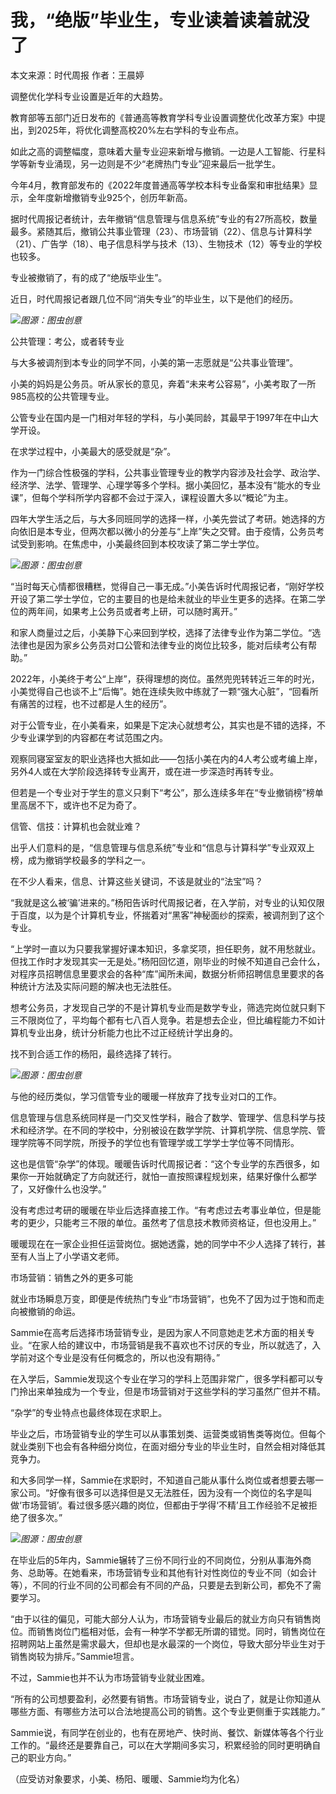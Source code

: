 

# 我，“绝版”毕业生，专业读着读着就没了

本文来源：时代周报 作者：王晨婷

调整优化学科专业设置是近年的大趋势。

教育部等五部门近日发布的《普通高等教育学科专业设置调整优化改革方案》中提出，到2025年，将优化调整高校20%左右学科的专业布点。

如此之高的调整幅度，意味着大量专业迎来新增与撤销。一边是人工智能、行星科学等新专业涌现，另一边则是不少“老牌热门专业”迎来最后一批学生。

今年4月，教育部发布的《2022年度普通高等学校本科专业备案和审批结果》显示，全年度新增撤销专业925个，创历年新高。

据时代周报记者统计，去年撤销“信息管理与信息系统”专业的有27所高校，数量最多。紧随其后，撤销公共事业管理（23）、市场营销（22）、信息与计算科学（21）、广告学（18）、电子信息科学与技术（13）、生物技术（12）等专业的学校也较多。

专业被撤销了，有的成了“绝版毕业生”。

近日，时代周报记者跟几位不同“消失专业”的毕业生，以下是他们的经历。

![](https://inews.gtimg.com/om_bt/O87iLD1G9gLKK4QkXdqUGkGsG-YB-ktwOI1dAML_yItOYAA/1000)_图源：图虫创意_

公共管理：考公，或者转专业

与大多被调剂到本专业的同学不同，小美的第一志愿就是“公共事业管理”。

小美的妈妈是公务员。听从家长的意见，奔着“未来考公容易”，小美考取了一所985高校的公共管理专业。

公管专业在国内是一门相对年轻的学科，与小美同龄，其最早于1997年在中山大学开设。

在求学过程中，小美最大的感受就是“杂”。

作为一门综合性极强的学科，公共事业管理专业的教学内容涉及社会学、政治学、经济学、法学、管理学、心理学等多个学科。据小美回忆，基本没有“能水的专业课”，但每个学科所学内容都不会过于深入，课程设置大多以“概论”为主。

四年大学生活之后，与大多同班同学的选择一样，小美先尝试了考研。她选择的方向依旧是本专业，但两次都以微小的分差与“上岸”失之交臂。由于疫情，公务员考试受到影响。在焦虑中，小美最终回到本校攻读了第二学士学位。

![](https://inews.gtimg.com/om_bt/Ohh1aakRGIqKiDnEnhDHT0lmYYkcuuZdEpFq0sdmIhy6gAA/1000)_图源：图虫创意_

“当时每天心情都很糟糕，觉得自己一事无成。”小美告诉时代周报记者，“刚好学校开设了第二学士学位，它的主要目的也是给未就业的毕业生更多的选择。在第二学位的两年间，如果考上公务员或者考上研，可以随时离开。”

和家人商量过之后，小美静下心来回到学校，选择了法律专业作为第二学位。“选法律也是因为家乡公务员对口公管和法律专业的岗位比较多，能对后续考公有帮助。”

2022年，小美终于考公“上岸”，获得理想的岗位。虽然兜兜转转近三年的时光，小美觉得自己也谈不上“后悔”。她在连续失败中练就了一颗“强大心脏”，“回看所有痛苦的过程，也不过都是人生的经历”。

对于公管专业，在小美看来，如果是下定决心就想考公，其实也是不错的选择，不少专业课学到的内容都在考试范围之内。

观察同寝室室友的职业选择也大抵如此——包括小美在内的4人考公或考编上岸，另外4人或在大学阶段选择转专业离开，或在进一步深造时再转专业。

但若是一个专业对于学生的意义只剩下“考公”，那么连续多年在“专业撤销榜”榜单里高居不下，或许也不足为奇了。

信管、信技：计算机也会就业难？

出乎人们意料的是，“信息管理与信息系统”专业和“信息与计算科学”专业双双上榜，成为撤销学校最多的学科之一。

在不少人看来，信息、计算这些关键词，不该是就业的“法宝”吗？

“我就是这么被‘骗’进来的。”杨阳告诉时代周报记者，在入学前，对专业的认知仅限于百度，以为是个计算机专业，怀揣着对“黑客”神秘面纱的探索，被调剂到了这个专业。

“上学时一直以为只要我掌握好课本知识，多拿奖项，担任职务，就不用愁就业。但找工作时才发现其实一无是处。”杨阳回忆道，刚毕业的时候不知道自己会什么，对程序员招聘信息里要求会的各种“库”闻所未闻，数据分析师招聘信息里要求的各种统计方法及实际问题的解决也无法胜任。

想考公务员，才发现自己学的不是计算机专业而是数学专业，筛选完岗位就只剩下三不限岗位了，平均每个都有七八百人竞争。若是想去企业，但比编程能力不如计算机专业出身，统计分析能力也比不过正经统计学出身的。

找不到合适工作的杨阳，最终选择了转行。

![](https://inews.gtimg.com/om_bt/OKwOSl02Kx9nYqv3b0yiH4ZuadBcmrswiwHbLNlaFJAgkAA/1000)_图源：图虫创意_

与他的经历类似，学习信管专业的暖暖一样放弃了找专业对口的工作。

信息管理与信息系统同样是一门交叉性学科，融合了数学、管理学、信息科学与技术和经济学。在不同的学校中，分别被设在数学学院、计算机学院、信息学院、管理学院等不同学院，所授予的学位也有管理学或工学学士学位等不同情形。

这也是信管“杂学”的体现。暖暖告诉时代周报记者：“这个专业学的东西很多，如果你一开始就确定了方向就还行，就怕一直按照课程规划来，结果好像什么都学了，又好像什么也没学。”

没有考虑过考研的暖暖在毕业后选择直接工作。“有考虑过去考事业单位，但是能考的更少，只能考三不限的单位。虽然考了信息技术教师资格证，但也没用上。”

暖暖现在在一家企业担任运营岗位。据她透露，她的同学中不少人选择了转行，甚至有人当上了小学语文老师。

市场营销：销售之外的更多可能

就业市场瞬息万变，即便是传统热门专业“市场营销”，也免不了因为过于饱和而走向被撤销的命运。

Sammie在高考后选择市场营销专业，是因为家人不同意她走艺术方面的相关专业。“在家人给的建议中，市场营销是我不喜欢也不讨厌的专业，所以就选了，入学前对这个专业是没有任何概念的，所以也没有期待。”

在入学后，Sammie发现这个专业在学习的学科上范围非常广，很多学科都可以专门拎出来单独成为一个专业，但是市场营销对于这些学科的学习虽然广但并不精。

“杂学”的专业特点也最终体现在求职上。

毕业之后，市场营销专业的学生可以从事策划类、运营类或销售类等岗位。但每个就业类别下也会有各种细分岗位，在面对细分专业的毕业生时，自然会相对降低其竞争力。

和大多同学一样，Sammie在求职时，不知道自己能从事什么岗位或者想要去哪一家公司。“好像有很多可以选择但是又无法胜任，因为没有一个岗位的名字是叫做‘市场营销’。看过很多感兴趣的岗位，但都由于学得‘不精’且工作经验不足被拒绝了很多次。”

![](https://inews.gtimg.com/om_bt/O9Bvf8RiYFTX5I1CZ_IfNDaeWgZC8BQycLFYvAGvSHJ5kAA/1000)_图源：图虫创意_

在毕业后的5年内，Sammie辗转了三份不同行业的不同岗位，分别从事海外商务、总助等。在她看来，市场营销专业和其他有针对性岗位的专业不同（如会计等），不同的行业不同的公司都会有不同的产品，只要是去到新公司，都免不了需要学习。

“由于以往的偏见，可能大部分人认为，市场营销专业最后的就业方向只有销售岗位。而销售岗位门槛相对低，会有一种学不学都无所谓的错觉。同时，销售岗位在招聘网站上虽然是需求最大，但却也是水最深的一个岗位，导致大部分毕业生对于销售岗较为排斥。”Sammie坦言。

不过，Sammie也并不认为市场营销专业就业困难。

“所有的公司想要盈利，必然要有销售。市场营销专业，说白了，就是让你知道从哪些方面、有哪些方法可以合法地提高公司的销售。这个专业更侧重于实践能力。”

Sammie说，有同学在创业的，也有在房地产、快时尚、餐饮、新媒体等各个行业工作的。“最终还是要靠自己，可以在大学期间多实习，积累经验的同时更明确自己的职业方向。”

（应受访对象要求，小美、杨阳、暖暖、Sammie均为化名）

